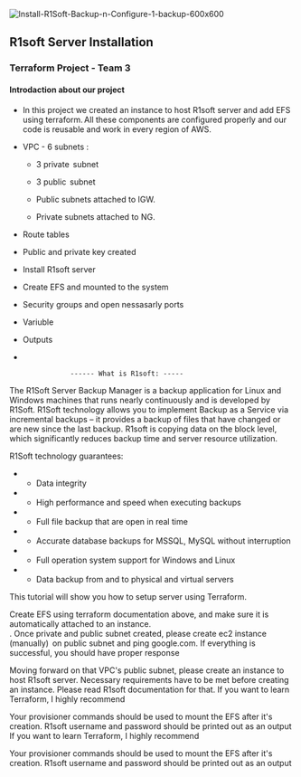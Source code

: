 ![Install-R1Soft-Backup-n-Configure-1-backup-600x600](https://user-images.githubusercontent.com/63433671/81267105-83e3b600-900b-11ea-879c-95e6d6d43852.jpg)
                  
## **R1soft Server Installation**
                          
                          
                          
                          
                          
                          
                          
### Terraform Project - Team 3


#### Introdaction about our project

 * In this project we created an instance to host R1soft server and add EFS using terraform. All these components are configured properly and our code is reusable and work in every region of AWS.

*  VPC - 6 subnets :
    - 3 private  subnet
    - 3 public   subnet

    - Public subnets attached to IGW.  

    - Private subnets attached to NG.  

* Route tables 
 
* Public and private key created

* Install R1soft server

* Create EFS and mounted to the system

* Security groups and open nessasarly ports

* Variuble

* Outputs

* 
 


                   ------ What is R1soft: -----
 
 The R1Soft Server Backup Manager is a backup application for Linux and Windows machines that runs nearly continuously and is developed by R1Soft. R1Soft technology allows you to implement Backup as a Service via incremental backups – it provides a backup of files that have changed or are new since the last backup. R1soft is copying data on the block level, which significantly reduces backup time and server resource utilization.

R1Soft technology guarantees:

- - Data integrity
- - High performance and speed when executing backups
- - Full file backup that are open in real time
- - Accurate database backups for MSSQL, MySQL without interruption
- - Full operation system support for Windows and Linux
- - Data backup from and to physical and virtual servers



 This tutorial will show you how to setup server using Terraform. 

Create EFS using terraform documentation above, and make sure it is automatically attached to an instance.  
. Once private and public subnet created, please create ec2 instance (manually)  on public subnet and ping google.com. If everything is successful, you should have proper response 

Moving forward on that VPC's public subnet, please create an instance to host R1soft server. Necessary requirements have to be met before creating an instance. Please read R1soft documentation for that. 
 If you want to learn Terraform, I highly recommend 

 Your provisioner commands should be used to mount the EFS after it's creation. R1soft username and password should be printed out as an output  If you want to learn Terraform, I highly recommend 

 Your provisioner commands should be used to mount the EFS after it's creation. R1soft username and password should be printed out as an output  
